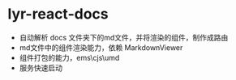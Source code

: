 # lyr-react-docs

- 自动解析 docs 文件夹下的md文件，并将渲染的组件，制作成路由
- md文件中的组件渲染能力，依赖 MarkdownViewer
- 组件打包的能力，ems\cjs\umd
- 服务快速启动
